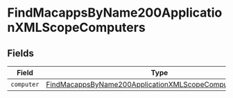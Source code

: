 # FindMacappsByName200ApplicationXMLScopeComputers


## Fields

| Field                                                                                                                                           | Type                                                                                                                                            | Required                                                                                                                                        | Description                                                                                                                                     |
| ----------------------------------------------------------------------------------------------------------------------------------------------- | ----------------------------------------------------------------------------------------------------------------------------------------------- | ----------------------------------------------------------------------------------------------------------------------------------------------- | ----------------------------------------------------------------------------------------------------------------------------------------------- |
| `computer`                                                                                                                                      | [FindMacappsByName200ApplicationXMLScopeComputersComputer](../../models/operations/findmacappsbyname200applicationxmlscopecomputerscomputer.md) | :heavy_minus_sign:                                                                                                                              | N/A                                                                                                                                             |